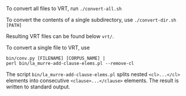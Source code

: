 To convert all files to VRT, run `./convert-all.sh` 

To convert the contents of a single subdirectory, use `./convert-dir.sh [PATH]`

Resulting VRT files can be found below `vrt/`.

To convert a single file to VRT, use
   
    bin/conv.py [FILENAME] [CORPUS_NAME] | 
    perl bin/la_murre-add-clause-elems.pl --remove-cl
    
The script `bin/la_murre-add-clause-elems.pl` splits nested `<cl>...</cl>` elements into consecutive `<clause>...</clause>` elements. The result is written to standard output.